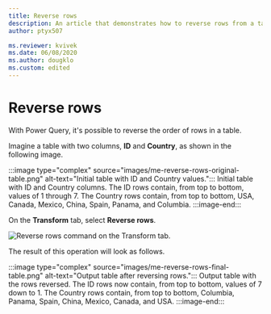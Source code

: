 ```yaml
---
title: Reverse rows
description: An article that demonstrates how to reverse rows from a table in Power Query.
author: ptyx507

ms.reviewer: kvivek
ms.date: 06/08/2020
ms.author: dougklo
ms.custom: edited
---
```


# Reverse rows

With Power Query, it's possible to reverse the order of rows in a table. 

Imagine a table with two columns, **ID** and **Country**, as shown in the following image.

:::image type="complex" source="images/me-reverse-rows-original-table.png" alt-text="Initial table with ID and Country values.":::
   Initial table with ID and Country columns. The ID rows contain, from top to bottom, values of 1 through 7. The Country rows contain, from top to bottom, USA, Canada, Mexico, China, Spain, Panama, and Columbia.
:::image-end:::

On the **Transform** tab, select **Reverse rows**.

![Reverse rows command on the Transform tab.](images/me-reverse-rows-icon.png "Reverse rows command on the Transform tab")

The result of this operation will look as follows.

:::image type="complex" source="images/me-reverse-rows-final-table.png" alt-text="Output table after reversing rows.":::
   Output table with the rows reversed. The ID rows now contain, from top to bottom, values of 7 down to 1. The Country rows contain, from top to bottom, Columbia, Panama, Spain, China, Mexico, Canada, and USA.
:::image-end:::

